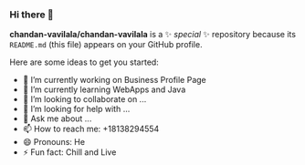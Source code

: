 ### Hi there 👋


**chandan-vavilala/chandan-vavilala** is a ✨ _special_ ✨ repository because its `README.md` (this file) appears on your GitHub profile.

Here are some ideas to get you started:

- 🔭 I’m currently working on Business Profile Page 
- 🌱 I’m currently learning WebApps and Java
- 👯 I’m looking to collaborate on ...
- 🤔 I’m looking for help with ...
- 💬 Ask me about ...
- 📫 How to reach me: +18138294554
- 😄 Pronouns: He
- ⚡ Fun fact: Chill and Live 
